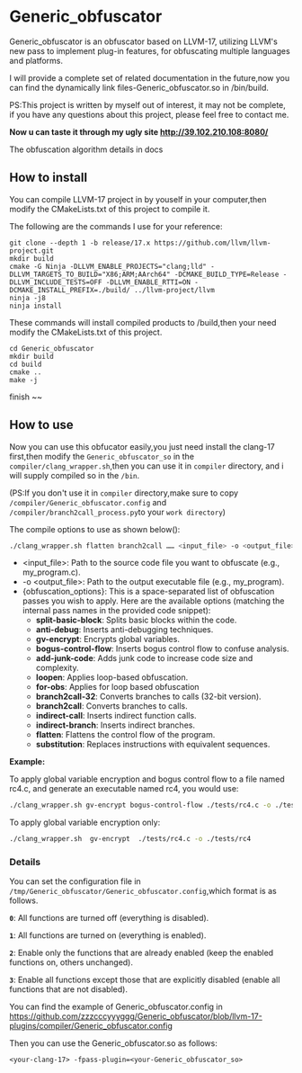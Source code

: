 # Generic_obfuscator

Generic_obfuscator is an obfuscator based on LLVM-17, utilizing LLVM's new pass to implement plug-in features, for obfuscating multiple languages and platforms.

I will provide a complete set of related documentation in the future,now you can find the dynamically link files-Generic_obfuscator.so in /bin/build.

PS:This project is written by myself out of interest, it may not be complete, if you have any questions about this project, please feel free to contact me.

**Now u can taste it through my ugly site http://39.102.210.108:8080/**

The obfuscation algorithm details in docs

## How to install

You can compile LLVM-17 project in by youself in your computer,then modify the CMakeLists.txt of this project to compile it.

The following are the commands I use for your reference:

```
git clone --depth 1 -b release/17.x https://github.com/llvm/llvm-project.git
mkdir build
cmake -G Ninja -DLLVM_ENABLE_PROJECTS="clang;lld" -DLLVM_TARGETS_TO_BUILD="X86;ARM;AArch64" -DCMAKE_BUILD_TYPE=Release -DLLVM_INCLUDE_TESTS=OFF -DLLVM_ENABLE_RTTI=ON -DCMAKE_INSTALL_PREFIX=./build/ ../llvm-project/llvm
ninja -j8
ninja install
```

These commands will install compiled products to <your-llvmdir>/build,then your need modify the CMakeLists.txt of this project.

```
cd Generic_obfuscator
mkdir build
cd build
cmake ..
make -j
```

 finish ~~

## How to use

Now you can use this obfucator easily,you just need install the clang-17 first,then modify the `Generic_obfuscator_so`  in the `compiler/clang_wrapper.sh`,then  you can use it in `compiler`  directory, and i will supply compiled so in the `/bin`.

(PS:If you don't use it in `compiler`  directory,make sure to copy `/compiler/Generic_obfuscator.config`  and `/compiler/branch2call_process.py`to your `work directory`)

The compile options to use as shown below():

```sh
./clang_wrapper.sh flatten branch2call …… <input_file> -o <output_file>
```

- <input_file>: Path to the source code file you want to obfuscate (e.g., my_program.c).
- -o <output_file>: Path to the output executable file (e.g., my_program).
- {obfuscation_options}: This is a space-separated list of obfuscation passes you wish to apply. Here are the available options (matching the internal pass names in the provided code snippet):
  - **split-basic-block**: Splits basic blocks within the code.
  - **anti-debug**: Inserts anti-debugging techniques.
  - **gv-encrypt**: Encrypts global variables.
  - **bogus-control-flow**: Inserts bogus control flow to confuse analysis.
  - **add-junk-code**: Adds junk code to increase code size and complexity.
  - **loopen**: Applies loop-based obfuscation.
  - **for-obs**: Applies for loop based obfuscation
  - **branch2call-32**: Converts branches to calls (32-bit version).
  - **branch2call**: Converts branches to calls.
  - **indirect-call**: Inserts indirect function calls.
  - **indirect-branch**: Inserts indirect branches.
  - **flatten**: Flattens the control flow of the program.
  - **substitution**: Replaces instructions with equivalent sequences.

**Example:**

To apply global variable encryption and bogus control flow to a file named rc4.c, and generate an executable named rc4, you would use:

```sh
./clang_wrapper.sh gv-encrypt bogus-control-flow ./tests/rc4.c -o ./tests/rc4
```

To apply global variable encryption only:

```sh
./clang_wrapper.sh  gv-encrypt  ./tests/rc4.c -o ./tests/rc4
```

### Details

You can set the configuration file in `/tmp/Generic_obfuscator/Generic_obfuscator.config`,which format is as follows.

**`0`**: All functions are turned off (everything is disabled).

**`1`**: All functions are turned on (everything is enabled).

**`2`**: Enable only the functions that are already enabled (keep the enabled functions on, others unchanged).

**`3`**: Enable all functions except those that are explicitly disabled (enable all functions that are not disabled).

You can find the example of Generic_obfuscator.config in https://github.com/zzzcccyyyggg/Generic_obfuscator/blob/llvm-17-plugins/compiler/Generic_obfuscator.config

Then you can use the Generic_obfuscator.so as follows:

```shell
<your-clang-17> -fpass-plugin=<your-Generic_obfuscator_so>
```